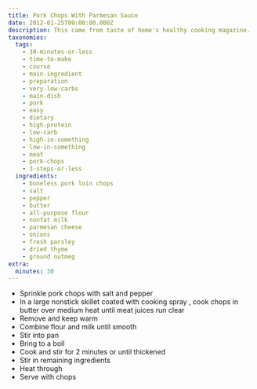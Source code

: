 ```yaml
---
title: Pork Chops With Parmesan Sauce
date: 2012-01-25T00:00:00.000Z
description: This came from taste of home's healthy cooking magazine.
taxonomies:
  tags:
    - 30-minutes-or-less
    - time-to-make
    - course
    - main-ingredient
    - preparation
    - very-low-carbs
    - main-dish
    - pork
    - easy
    - dietary
    - high-protein
    - low-carb
    - high-in-something
    - low-in-something
    - meat
    - pork-chops
    - 3-steps-or-less
  ingredients:
    - boneless pork loin chops
    - salt
    - pepper
    - butter
    - all-purpose flour
    - nonfat milk
    - parmesan cheese
    - onions
    - fresh parsley
    - dried thyme
    - ground nutmeg
extra:
  minutes: 30
---
```

 - Sprinkle pork chops with salt and pepper
 - In a large nonstick skillet coated with cooking spray , cook chops in butter over medium heat until meat juices run clear
 - Remove and keep warm
 - Combine flour and milk until smooth
 - Stir into pan
 - Bring to a boil
 - Cook and stir for 2 minutes or until thickened
 - Stir in remaining ingredients
 - Heat through
 - Serve with chops
